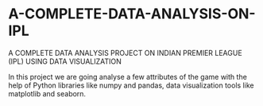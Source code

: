 # A-COMPLETE-DATA-ANALYSIS-ON-IPL
A COMPLETE DATA ANALYSIS PROJECT ON INDIAN PREMIER LEAGUE (IPL) USING DATA VISUALIZATION 

In this project we are going analyse a few attributes of the game with the help of Python libraries like numpy and pandas, data visualization tools like matplotlib and seaborn.
